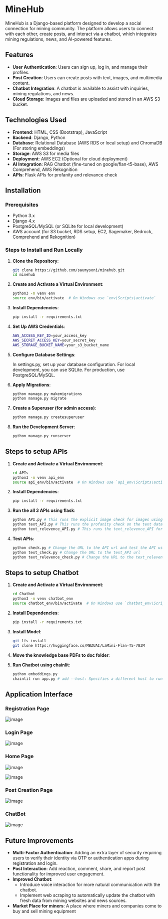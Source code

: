 # MineHub

MineHub is a Django-based platform designed to develop a social connection for mining community. The platform allows users to connect with each other, create posts, and interact via a chatbot, which integrates mining regulations, news, and AI-powered features.

## Features
- **User Authentication**: Users can sign up, log in, and manage their profiles.
- **Post Creation**: Users can create posts with text, images, and multimedia content.
- **Chatbot Integration**: A chatbot is available to assist with inquiries, mining regulations, and news.
- **Cloud Storage**: Images and files are uploaded and stored in an AWS S3 bucket.

## Technologies Used
- **Frontend**: HTML, CSS (Bootstrap), JavaScript
- **Backend**: Django, Python
- **Database**: Relational Database (AWS RDS or local setup) and ChromaDB (For storing embeddings)
- **Storage**: AWS S3 for media files
- **Deployment**: AWS EC2 (Optional for cloud deployment)
- **AI Integration**: RAG Chatbot (fine-tuned on google/flan-t5-base), AWS Comprehend, AWS Rekognition
- **APIs**: Flask APIs for profanity and relevance check

## Installation

### Prerequisites
- Python 3.x
- Django 4.x
- PostgreSQL/MySQL (or SQLite for local development)
- AWS account (for S3 bucket, RDS setup, EC2, Sagemaker, Bedrock, Comprehend and Rekognition)

### Steps to Install and Run Locally

1. **Clone the Repository**:

   ```bash
   git clone https://github.com/saumysoni/minehub.git
   cd minehub
2. **Create and Activate a Virtual Environment**:
   ```bash
   python3 -m venv env
   source env/bin/activate  # On Windows use `env\Scripts\activate`

3. **Install Dependencies**:
   ```bash
   pip install -r requirements.txt
4. **Set Up AWS Credentials**:
   ```bash
   AWS_ACCESS_KEY_ID=your_access_key
   AWS_SECRET_ACCESS_KEY=your_secret_key
   AWS_STORAGE_BUCKET_NAME=your_s3_bucket_name

5. **Configure Database Settings**:
   
   In settings.py, set up your database configuration. For local development, you can use SQLite. For production, use PostgreSQL/MySQL.
6. **Apply Migrations**:
    ```bash
    python manage.py makemigrations
    python manage.py migrate
7. **Create a Superuser (for admin access)**:
    ```bash
    python manage.py createsuperuser
8. **Run the Development Server**:
    ```bash
    python manage.py runserver

## Steps to setup APIs
1. **Create and Activate a Virtual Environment**:
   ```bash
   cd APIs
   python3 -m venv api_env
   source api_env/bin/activate  # On Windows use `api_env\Scripts\activate`

2. **Install Dependencies**:
   ```bash
   pip install -r requirements.txt

3. **Run the all 3 APIs using flask**:
    ```bash
    python API.py # This runs the explicit image check for images using AWS Rekognition
    python text_API.py # This runs the profanity check on the text data
    python text_relevence_API.py # This runs the text_relevence_API for which you will be required to make a AWS comprehend endpoint

4. **Test APIs**:
    ```bash
    python check.py # Change the URL to the API url and test the API using an Image on the S3
    python text_check.py # Change the URL to the text_API url 
    python text_relevence_check.py # Change the URL to the text_relevence_API url

## Steps to setup Chatbot
1. **Create and Activate a Virtual Environment**:
   ```bash
   cd Chatbot
   python3 -m venv chatbot_env
   source chatbot_env/bin/activate  # On Windows use `chatbot_env\Scripts\activate`

2. **Install Dependencies**:
   ```bash
   pip install -r requirements.txt

3. **Install Model**:
   ```bash
   git lfs install
   git clone https://huggingface.co/MBZUAI/LaMini-Flan-T5-783M

4. **Move the knowledge base PDFs to doc folder**:

5. **Run Chatbot using chainlit**:
   ```bash
   python embeddings.py
   chainlit run app.py # add --host: Specifies a different host to run the server on / --port: Specifies a different port to run the server on as required

## Application Interface

### Registration Page
![image](https://github.com/user-attachments/assets/20dc6370-eada-432b-83fa-7775a2dbaa5e)

### Login Page
![image](https://github.com/user-attachments/assets/92fa86e2-2b6a-4fb6-90d2-d8cd614fb4c7)

### Home Page
![image](https://github.com/user-attachments/assets/55794af7-9b5e-41bb-9dbc-eee8bf538ca6)

![image](https://github.com/user-attachments/assets/84e77431-b329-472b-a8f8-2a5766e39a33)
### Post Creation Page
![image](https://github.com/user-attachments/assets/5c246b29-aa77-49f4-a1e1-293d0e4fa45a)

### ChatBot
![image](https://github.com/user-attachments/assets/9d6a0465-9514-4721-a2aa-59c035f72947)

## Future Improvements
- **Multi-Factor Authentication**: Adding an extra layer of security requiring users to verify their identity via OTP or authentication apps during registration and login.
- **Post Interaction**: Add reaction, comment, share, and report post functionality for improved user engagement.
- **Improved Chatbot**:
   - Introduce voice interaction for more natural communication with the chatbot.
   - Implement web scraping to automatically update the chatbot with fresh data from mining websites and news sources.
- **Market Place for miners**: A place where miners and companies come to buy and sell mining equipment


